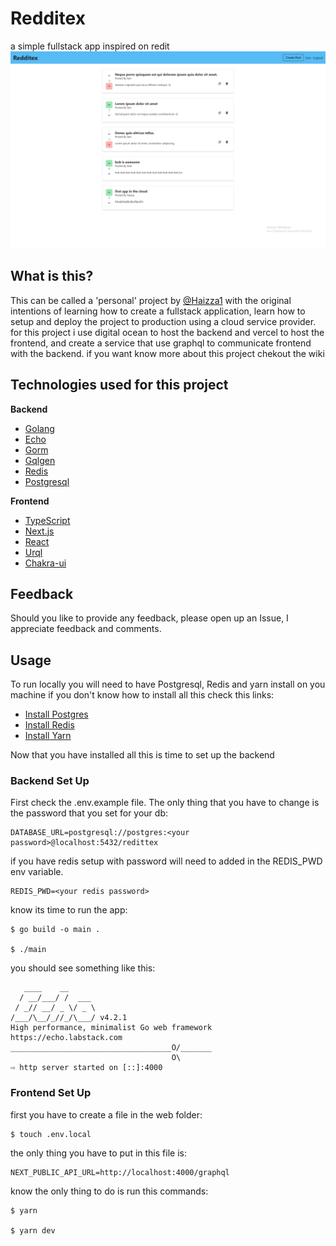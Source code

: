 # Redditex

a simple fullstack app inspired on redit
![](./docs/redditex.png)

## What is this?

This can be called a 'personal' project by [@Haizza1](https://github.com/Haizza1) with the original intentions of learning how to create a fullstack application, learn how to setup and deploy the project to production using a cloud service provider. for this project i use digital ocean to host the backend and vercel to host the frontend, and create a service that use graphql to communicate frontend with the backend. if you want know more about this project chekout the wiki

## Technologies used for this project
**Backend**
* [Golang](https://golang.org/) 
* [Echo](https://echo.labstack.com/)
* [Gorm](https://gorm.io/)
* [Gqlgen](https://gqlgen.com/)
* [Redis](https://redis.io/)
* [Postgresql](https://www.postgresql.org/)

**Frontend**
* [TypeScript](https://www.typescriptlang.org/)
* [Next.js](https://nextjs.org/)
* [React](https://reactjs.org/)
* [Urql](https://formidable.com/open-source/urql/)
* [Chakra-ui](https://chakra-ui.com/)

## Feedback

Should you like to provide any feedback, please open up an Issue, I appreciate feedback and comments.

## Usage
To run locally you will need to have Postgresql, Redis and yarn install on you machine if you don't know how to install all this check this links:
* [Install Postgres](https://www.postgresqltutorial.com/install-postgresql/)
* [Install Redis](https://redisson.org/articles/how-to-install-redis.html)
* [Install Yarn](https://classic.yarnpkg.com/en/docs/install/#windows-stable)

Now that you have installed all this is time to set up the backend

### **Backend Set Up**
First check the .env.example file. The only thing that you have to change is the password that you set for your db:

```
DATABASE_URL=postgresql://postgres:<your password>@localhost:5432/redittex
```

if you have redis setup with password will need to added in the REDIS_PWD env variable.

```
REDIS_PWD=<your redis password>
```

know its time to run the app:
```
$ go build -o main .

$ ./main 
```

you should see something like this: 
```
   ____    __
  / __/___/ /  ___
 / _// __/ _ \/ _ \
/___/\__/_//_/\___/ v4.2.1
High performance, minimalist Go web framework
https://echo.labstack.com
____________________________________O/_______
                                    O\
⇨ http server started on [::]:4000
```

### **Frontend Set Up**

first you have to create a file in the web folder:

```
$ touch .env.local
```

the only thing you have to put in this file is: 
```
NEXT_PUBLIC_API_URL=http://localhost:4000/graphql
```

know the only thing to do is run this commands:

```
$ yarn

$ yarn dev
```
